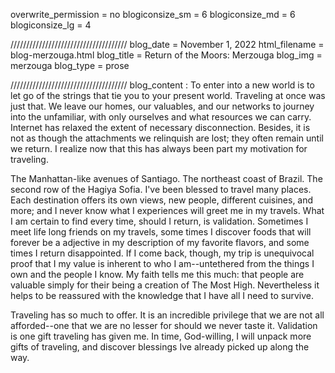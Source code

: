 overwrite_permission = no
blogiconsize_sm = 6
blogiconsize_md = 6
blogiconsize_lg = 4

/////////////////////////////////////
blog_date = November 1, 2022
html_filename = blog-merzouga.html
blog_title = Return of the Moors: Merzouga
blog_img = merzouga
blog_type = prose

/////////////////////////////////////
blog_content : 
To enter into a new world is to let go of the strings that tie you to your present world. Traveling at once was just that. We leave our homes, our valuables, and our networks to journey into the unfamiliar, with only ourselves and what resources we can carry. Internet has relaxed the extent of necessary disconnection. Besides, it is not as though the attachments we relinquish are lost; they often remain until we return. I realize now that this has always been part my motivation for traveling. 

The Manhattan-like avenues of Santiago. The northeast coast of Brazil. The second row of the Hagiya Sofia. I've been blessed to travel many places. Each destination offers its own views, new people, different cuisines, and more; and I never know what I experiences will greet me in my travels.  What I am certain to find every time, should I return, is validation. Sometimes I meet life long friends on my travels, some times I discover foods that will forever be a adjective in my description of my favorite flavors, and some times I return disappointed. If I come back, though, my trip is unequivocal proof that I my value is inherent to who I am--untethered from the things I own and the people I know. My faith tells me this much: that people are valuable simply for their being a creation of The Most High. Nevertheless it helps to be reassured with the knowledge that I have all I need to survive.

Traveling has so much to offer. It is an incredible privilege that we are not all afforded--one that we are no lesser for should we never taste it. Validation is one gift traveling has given me. In time, God-willing, I will unpack more gifts of traveling, and discover blessings Ive already picked up along the way.